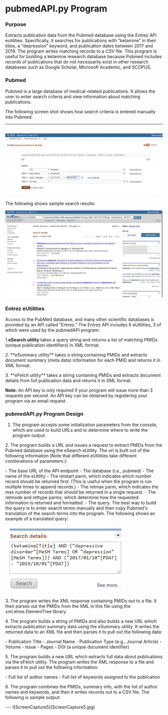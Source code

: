 # pubmedAPI.py Program

### Purpose
Extracts publication data from the Pubmed database using the Entrez API eutilities.  Specifically, it searches for publications with "ketamine" in their titles, a "depression" keyword, and publication dates between 2017 and 2019.  The program writes matching records to a CSV file.  This program is useful for building a ketamine research database because Pubmed includes records of publications that do not necessarily exist in other research databases such as Google Scholar, Microsoft Academic, and SCOPUS.

### Pubmed
Pubmed is a large database of medical-related publications.  It allows the user to enter search criteria and view information about matching publications.  

The following screen shot shows how search criteria is entered manually into Pubmed:

---
![ScreenCapture1](ScreenCapture1.jpg)
---
The following shows sample search results:

![ScreenCapture2](ScreenCapture2.jpg)

### Entrez eUtilities
Access to the PubMed database, and many other scientific databases is provided by an API called "Entrez."  The Entrez API includes 6 eUtilities, 3 of which were used by the pubmedAPI program:

1.**eSearch utility** takes a query string and returns a list of matching PMIDs (unique publication identifiers) in XML format.
<p>
2. **eSummary utility** takes a string containing PMIDs and extracts document summary (meta data) information for each PMID and returns it in XML format.
<p>
3. **eFetch utility** takes a string containing PMIDs and extracts document details from full publication data and returns it in XML format.

**Note:** An API key is only required if your program will issue more than 3 requests per second.  An API key can be obtained by registering your program via an email request.

### pubmedAPI.py Program Design
1. The program accepts some initialization parameters from the console, which are used to build URLs and to determine where to write the program output.
<p>
2. The program builds a URL and issues a request to extract PMIDs from the Pubmed database using the eSearch eUtility.  The url is built out of the following information (Note that different eUtilities take different combinations of parameters.):
<p>
	- The base URL of the API endpoint
	- The database (i.e., pubmed)
	- The name of the eUtility
	- The retstart parm, which indicates which number record should be returned first.  (This is useful when the program is run multiple times to append records.)
	- The retmax parm, which indicates the max number of records that should be returned in a single request.
	- The retmode and rettype parms, which determine how the requested information is returned and formatted.
	- The query.  The best way to build the query is to enter search terms manually and then copy Pubmed's translation of the search terms into the program.  The following shows an example of a translated query:
	

![ScreenCapture3](ScreenCapture3.jpg)
	  
<p>
3. The program writes the XML response containing PMIDs out to a file.  It then parses out the PMIDs from the XML in this file using the xml.etree.ElementTree library.
<p>
4. The program builds a string of PMIDs and also builds a new URL which extracts publication summary data using the eSummary utility.  It writes the returned data to an XML file and then parses it to pull out the following data:
<p>
	- Publication Title
	- Journal Name
	- Publication Type (e.g., Journal Article)
	- Volume
	- Issue
	- Pages
	- DOI (a unique document identifier)
<p>
5. The program builds a new URL which extracts full data about publications via the eFetch utility.  The program writes the XML response to a file and parses it to pull out the following information:
<p>
	- Full list of author names
	- Full list of keywords assigned to the publication
<p>
6. The program combines the PMIDs, summary info, with the list of author names and keywords, and then it writes records out to a CSV file. The following is sample output:
<p>
---
![ScreenCapture5](ScreenCapture5.jpg)

 
 